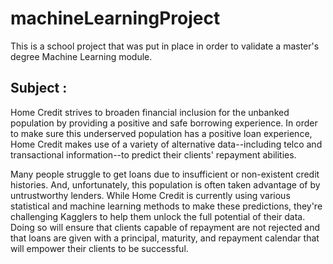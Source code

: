 # machineLearningProject

 This is a school project that was put in place in order to validate a master's degree Machine Learning module.

## Subject :

Home Credit strives to broaden financial inclusion for the unbanked population by providing a positive and safe borrowing experience. In order to make sure this underserved population has a positive loan experience, Home Credit makes use of a variety of alternative data--including telco and transactional information--to predict their clients' repayment abilities.

Many people struggle to get loans due to insufficient or non-existent credit histories. And, unfortunately, this population is often taken advantage of by untrustworthy lenders.
While Home Credit is currently using various statistical and machine learning methods to make these predictions, they're challenging Kagglers to help them unlock the full potential of their data. Doing so will ensure that clients capable of repayment are not rejected and that loans are given with a principal, maturity, and repayment calendar that will empower their clients to be successful.
